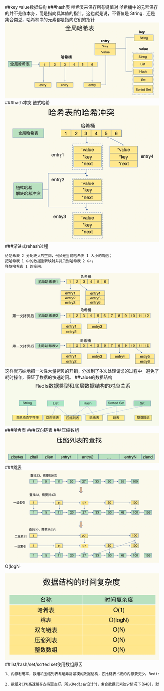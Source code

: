 ##key value数据结构
###hash表
哈希表来保存所有键值对
哈希桶中的元素保存的并不是值本身，而是指向具体值的指针。这也就是说，不管值是 String，还是集合类型，哈希桶中的元素都是指向它们的指针
![](.z_04_分布式_redis_数据结构_images/f44fa9b9.png)
###hash冲突
链式哈希
![](.z_04_分布式_redis_数据结构_images/9fc9194f.png)
###渐进式rehash过程
```asp
给哈希表 2 分配更大的空间，例如是当前哈希表 1 大小的两倍；
把哈希表 1 中的数据重新映射并拷贝到哈希表 2 中；
释放哈希表 1 的空间。
```
![](.z_04_分布式_redis_数据结构_images/f895d503.png)
这样就巧妙地把一次性大量拷贝的开销，分摊到了多次处理请求的过程中，避免了耗时操作，保证了数据的快速访问。
##value的数据结构
![](.z_04_分布式_redis_数据结构_images/46242eab.png)
###哈希表
###双向链表
###压缩数组
![](.z_04_分布式_redis_数据结构_images/0b523842.png)
###跳表
![](.z_04_分布式_redis_数据结构_images/6f486046.png)
O(logN)

![](.z_04_分布式_redis_数据结构_images/0da664bd.png)
##list/hash/set/sorted set使用数组原因
```asp
1、内存利用率，数组和压缩列表都是非常紧凑的数据结构，它比链表占用的内存要更少。Redis是内存数据库，大量数据存到内存中，此时需要做尽可能的优化，提高内存的利用率。

2、数组对CPU高速缓存支持更友好，所以Redis在设计时，集合数据元素较少情况下(64B)，默认采用内存紧凑排列的方式存储，同时利用CPU高速缓存不会降低访问速度。当数据元素超过设定阈值后，避免查询时间复杂度太高，转为哈希和跳表数据结构存储，保证查询效率。
```
